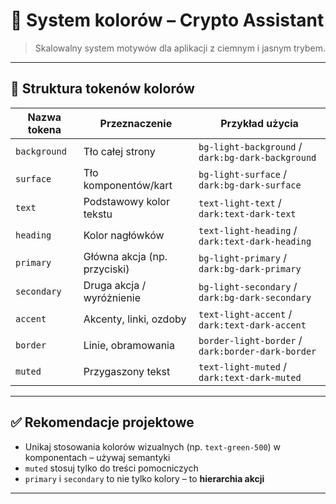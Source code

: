 # 🎨 System kolorów – Crypto Assistant

> Skalowalny system motywów dla aplikacji z ciemnym i jasnym trybem.

---

## 🧱 Struktura tokenów kolorów

| Nazwa tokena | Przeznaczenie                | Przykład użycia                                   |
| ------------ | ---------------------------- | ------------------------------------------------- |
| `background` | Tło całej strony             | `bg-light-background` / `dark:bg-dark-background` |
| `surface`    | Tło komponentów/kart         | `bg-light-surface` / `dark:bg-dark-surface`       |
| `text`       | Podstawowy kolor tekstu      | `text-light-text` / `dark:text-dark-text`         |
| `heading`    | Kolor nagłówków              | `text-light-heading` / `dark:text-dark-heading`   |
| `primary`    | Główna akcja (np. przyciski) | `bg-light-primary` / `dark:bg-dark-primary`       |
| `secondary`  | Druga akcja / wyróżnienie    | `bg-light-secondary` / `dark:bg-dark-secondary`   |
| `accent`     | Akcenty, linki, ozdoby       | `text-light-accent` / `dark:text-dark-accent`     |
| `border`     | Linie, obramowania           | `border-light-border` / `dark:border-dark-border` |
| `muted`      | Przygaszony tekst            | `text-light-muted` / `dark:text-dark-muted`       |

---

## ✅ Rekomendacje projektowe

- Unikaj stosowania kolorów wizualnych (np. `text-green-500`) w komponentach – używaj semantyki
- `muted` stosuj tylko do treści pomocniczych
- `primary` i `secondary` to nie tylko kolory – to **hierarchia akcji**

---
